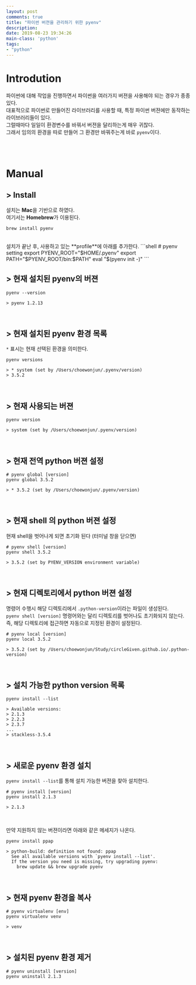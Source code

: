 ```yaml
---
layout: post
comments: true
title: "파이썬 버젼을 관리하기 위한 pyenv"
description:
date: 2019-08-23 19:34:26
main-class: 'python'
tags:
- "python"
---
```


# Introdution
파이썬에 대해 작업을 진행하면서 파이썬을 여러가지 버젼을 사용해야 되는 경우가 종종 있다.<br>
대표적으로 파이썬로 만들어진 라이브러리를 사용할 때, 특정 파이썬 버젼에만 동작하는 라이브러리들이 있다.<br>
그럴때마다 일일이 환경변수를 바꿔서 버젼을 달리하는게 매우 귀찮다.<br>
그래서 임의의 환경을 따로 만들어 그 환경만 바꿔주는게 바로 `pyenv`이다.<br>

<br><br>

# Manual

## > Install
설치는 **Mac**을 기반으로 하였다.<br>
여기서는 **Homebrew**가 이용된다.<br>
```shell
brew install pyenv
```
<br>
설치가 끝난 후, 사용하고 있는 **profile**에 아래를 추가한다.
```shell
# pyenv setting
export PYENV_ROOT="$HOME/.pyenv"
export PATH="$PYENV_ROOT/bin:$PATH"
eval "$(pyenv init -)"
```

<br>

## > 현재 설치된 pyenv의 버젼
```shell
pyenv --version

> pyenv 1.2.13
```

<br>

## > 현재 설치된 pyenv 환경 목록
`*` 표시는 현재 선택된 환경을 의미한다.
```shell
pyenv versions

> * system (set by /Users/choewonjun/.pyenv/version)
> 3.5.2
```

<br>

## > 현재 사용되는 버젼
```shell
pyenv version

> system (set by /Users/choewonjun/.pyenv/version)
```

<br>

## > 현재 전역 python 버젼 설정
```shell
# pyenv global [version]
pyenv global 3.5.2

> * 3.5.2 (set by /Users/choewonjun/.pyenv/version)
```

<br>

## > 현재 shell 의 python 버젼 설정
현재 shell을 벗어나게 되면 초기화 된다 (터미널 창을 닫으면)
```shell
# pyenv shell [version]
pyenv shell 3.5.2

> 3.5.2 (set by PYENV_VERSION environment variable)
```

<br>

## > 현재 디렉토리에서 python 버젼 설정 
명령어 수행시 해당 디렉토리에서 `.python-version`이라는 파일이 생성된다.<br>
`pyenv shell [version]` 명령어와는 달리 디렉토리를 벗어나도 초기화되지 않는다.<br>
즉, 해당 디렉토리에 접근하면 자동으로 지정된 환경이 설정된다. 
```shell
# pyenv local [version]
pyenv local 3.5.2

> 3.5.2 (set by /Users/choewonjun/Study/circleGiven.github.io/.python-version)
```

<br>

## > 설치 가능한 python version 목록
```shell
pyenv install --list

> Available versions:
> 2.1.3
> 2.2.3
> 2.3.7
...
> stackless-3.5.4
```

<br>

## > 새로운 pyenv 환경 설치
`pyenv install --list`를 통해 설치 가능한 버젼을 찾아 설치한다.
```shell
# pyenv install [version]
pyenv install 2.1.3

> 2.1.3
```
<br>

만약 지원하지 않는 버젼이라면 아래와 같은 메세지가 나온다.
```shell
pyenv install ppap 
 
> python-build: definition not found: ppap
  See all available versions with `pyenv install --list'.
  If the version you need is missing, try upgrading pyenv:
    brew update && brew upgrade pyenv
```

<br>

## > 현재 pyenv 환경을 복사
```shell
# pyenv virtualenv [env]
pyenv virtualenv venv

> venv
```

<br>

## > 설치된 pyenv 환경 제거
```shell
# pyenv uninstall [version]
pyenv uninstall 2.1.3
```
